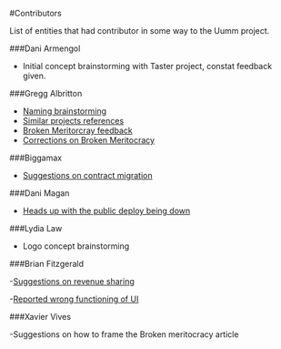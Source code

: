 #Contributors

List of entities that had contributor in some way to the Uumm project.

###Dani Armengol

- Initial concept brainstorming with Taster project, constat feedback given.

###Gregg Albritton

- [Naming brainstorming](https://twitter.com/xavivives/status/885213103583047680)
- [Similar projects references](https://twitter.com/xavivives/status/885213103583047680)
- [Broken Meritorcray feedback](https://mail.google.com/mail/u/0/#inbox/15e3ca4f88c156e8)
- [Corrections on Broken Meritocracy](https://github.com/xavivives/Uumm/pull/2)

###Biggamax

- [Suggestions on contract migration](https://www.reddit.com/r/ethdev/comments/6oofer/im_building_a_contributionbased_governance_daap/dkkowjh/?st=j5giill2&sh=27d01a1a)

###Dani Magan

- [Heads up with the public deploy being down](https://twitter.com/xavivives/status/893247116444930048)

###Lydia Law
- Logo concept brainstorming

###Brian Fitzgerald

-[Suggestions on revenue sharing](https://twitter.com/xavivives/status/900622199341690880)

-[Reported wrong functioning of UI](https://github.com/xavivives/Uumm/issues/1)

###Xavier Vives

-Suggestions on how to frame the Broken meritocracy article
